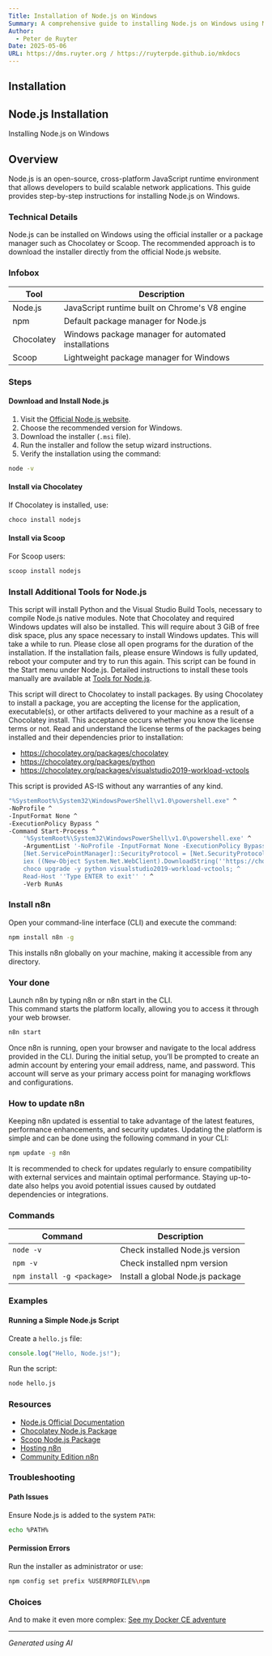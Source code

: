 ```yaml
---
Title: Installation of Node.js on Windows
Summary: A comprehensive guide to installing Node.js on Windows using MkDocs-Material.
Author:
  - Peter de Ruyter
Date: 2025-05-06
URL: https://dms.ruyter.org / https://ruyterpde.github.io/mkdocs
---
```


## Installation

## Node.js Installation
Installing Node.js on Windows

## Overview
Node.js is an open-source, cross-platform JavaScript runtime environment that allows developers to build scalable network applications. This guide provides step-by-step instructions for installing Node.js on Windows.

### Technical Details
Node.js can be installed on Windows using the official installer or a package manager such as Chocolatey or Scoop. The recommended approach is to download the installer directly from the official Node.js website.

### Infobox
| Tool | Description |
|------|------------|
| Node.js | JavaScript runtime built on Chrome's V8 engine |
| npm | Default package manager for Node.js |
| Chocolatey | Windows package manager for automated installations |
| Scoop | Lightweight package manager for Windows |

### Steps
#### Download and Install Node.js
1. Visit the [Official Node.js website](https://nodejs.org/en).
2. Choose the recommended version for Windows.
3. Download the installer (`.msi` file).
4. Run the installer and follow the setup wizard instructions.
5. Verify the installation using the command:

```sh
node -v
```

#### Install via Chocolatey
If Chocolatey is installed, use:

```sh
choco install nodejs
```

#### Install via Scoop
For Scoop users:

```sh
scoop install nodejs
```

### Install Additional Tools for Node.js
This script will install Python and the Visual Studio Build Tools, necessary to compile Node.js native modules. Note that Chocolatey and required Windows updates will also be installed. This will require about 3 GiB of free disk space, plus any space necessary to install Windows updates. This will take a while to run. Please close all open programs for the duration of the installation. If the installation fails, please ensure Windows is fully updated, reboot your computer and try to run this again. This script can be found in the Start menu under Node.js. Detailed instructions to install these tools manually are available at [Tools for Node.js](https://github.com/nodejs/node-gyp#on-windows).

This script will direct to Chocolatey to install packages. By using Chocolatey to install a package, you are accepting the license for the application, executable(s), or other artifacts delivered to your machine as a result of a Chocolatey install. This acceptance occurs whether you know the license terms or not. Read and understand the license terms of the packages being installed and their dependencies prior to installation:

- https://chocolatey.org/packages/chocolatey
- https://chocolatey.org/packages/python
- https://chocolatey.org/packages/visualstudio2019-workload-vctools

This script is provided AS-IS without any warranties of any kind.

```bash
"%SystemRoot%\System32\WindowsPowerShell\v1.0\powershell.exe" ^
-NoProfile ^
-InputFormat None ^
-ExecutionPolicy Bypass ^
-Command Start-Process ^
    '%SystemRoot%\System32\WindowsPowerShell\v1.0\powershell.exe' ^
    -ArgumentList '-NoProfile -InputFormat None -ExecutionPolicy Bypass -Command ^
    [Net.ServicePointManager]::SecurityProtocol = [Net.SecurityProtocolType]::Tls12; ^
    iex ((New-Object System.Net.WebClient).DownloadString(''https://chocolatey.org/install.ps1'')); ^
    choco upgrade -y python visualstudio2019-workload-vctools; ^
    Read-Host ''Type ENTER to exit'' ' ^
    -Verb RunAs
```

### Install n8n
Open your command-line interface (CLI) and execute the command:

```bash
npm install n8n -g
```

This installs n8n globally on your machine, making it accessible from any directory.

### Your done
Launch n8n by typing n8n or n8n start in the CLI.  
This command starts the platform locally, allowing you to access it through your web browser.

```bash
n8n start
```

Once n8n is running, open your browser and navigate to the local address provided in the CLI. During the initial setup, you’ll be prompted to create an admin account by entering your email address, name, and password. This account will serve as your primary access point for managing workflows and configurations.

### How to update n8n
Keeping n8n updated is essential to take advantage of the latest features, performance enhancements, and security updates. Updating the platform is simple and can be done using the following command in your CLI:

```bash
npm update -g n8n
```

It is recommended to check for updates regularly to ensure compatibility with external services and maintain optimal performance. Staying up-to-date also helps you avoid potential issues caused by outdated dependencies or integrations.



### Commands
| Command | Description |
|---------|------------|
| `node -v` | Check installed Node.js version |
| `npm -v` | Check installed npm version |
| `npm install -g <package>` | Install a global Node.js package |

### Examples
#### Running a Simple Node.js Script
Create a `hello.js` file:

```js
console.log("Hello, Node.js!");
```

Run the script:

```sh
node hello.js
```

### Resources
- [Node.js Official Documentation](https://nodejs.org/en/docs/)
- [Chocolatey Node.js Package](https://community.chocolatey.org/packages/nodejs)
- [Scoop Node.js Package](https://scoop.sh/)
- [Hosting n8n](https://docs.n8n.io/hosting/)
- [Community Edition n8n](https://docs.n8n.io/hosting/community-edition-features/)

### Troubleshooting
#### Path Issues
Ensure Node.js is added to the system `PATH`:

```sh
echo %PATH%
```

#### Permission Errors
Run the installer as administrator or use:

```sh
npm config set prefix %USERPROFILE%\npm
```

### Choices
And to make it even more complex: [See my Docker CE adventure](docker.md)

---

*Generated using AI*